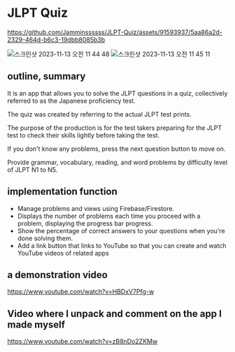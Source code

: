 # JLPT Quiz


https://github.com/Jamminssssss/JLPT-Quiz/assets/91593937/5aa86a2d-2329-464d-b6c3-19dbb8085b3b

![스크린샷 2023-11-13 오전 11 44 48](https://github.com/Jamminssssss/JLPT-Quiz/assets/91593937/534aef37-8bda-4574-ba00-2c2e1ced065b)
![스크린샷 2023-11-13 오전 11 45 11](https://github.com/Jamminssssss/JLPT-Quiz/assets/91593937/fba32b64-f028-4490-a661-e8978eb862ad)

## outline, summary

It is an app that allows you to solve the JLPT questions in a quiz, collectively referred to as the Japanese proficiency test.

The quiz was created by referring to the actual JLPT test prints.

The purpose of the production is for the test takers preparing for the JLPT test to check their skills lightly before taking the test.

If you don't know any problems, press the next question button to move on.

Provide grammar, vocabulary, reading, and word problems by difficulty level of JLPT N1 to N5.

## implementation function

- Manage problems and views using Firebase/Firestore.
- Displays the number of problems each time you proceed with a problem, displaying the progress bar progress.
- Show the percentage of correct answers to your questions when you're done solving them.
- Add a link button that links to YouTube so that you can create and watch YouTube videos of related apps

## a demonstration video

https://www.youtube.com/watch?v=HBDxV7Pfg-w

## Video where I unpack and comment on the app I made myself

https://www.youtube.com/watch?v=zB8nDo2ZKMw
